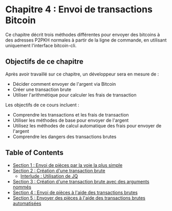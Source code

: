 # Chapitre 4 : Envoi de transactions Bitcoin

Ce chapitre décrit trois méthodes différentes pour envoyer des bitcoins à des adresses P2PKH normales à partir de la ligne de commande, en utilisant uniquement l'interface bitcoin-cli.

## Objectifs de ce chapitre

Après avoir travaillé sur ce chapitre, un développeur sera en mesure de :

   * Décider comment envoyer de l'argent via Bitcoin
   * Créer une transaction brute
   * Utiliser l'arithmétique pour calculer les frais de transaction

Les objectifs de ce cours incluent :

   * Comprendre les transactions et les frais de transaction
   * Utiliser les méthodes de base pour envoyer de l'argent
   * Utilisez les méthodes de calcul automatique des frais pour envoyer de l'argent
   * Comprendre les dangers des transactions brutes

## Table of Contents

  * [Section 1 : Envoi de pièces par la voie la plus simple](04_1_Envoi_de_pieces_par_la_voie_la_plus_simple.md)
  * [Section 2 : Création d'une transaction brute](04_2_Creation_d_une_transaction_brute.md)
     * [Interlude : Utilisation de JQ](04_2__Utilisation_de_JQ.md)
  * [Section 3 : Création d'une transaction brute avec des arguments nommés](04_3_Creation_d_une_transaction_brute_avec_des_arguments_nommes.md)
  * [Section 4 : Envoi de pièces à l'aide des transactions brutes](04_4_Envoi_de_pieces_a_l_aide_des_transactions_brutes.md)
  * [Section 5 : Envoyer des pièces à l'aide des transactions brutes automatisées](04_5_Envoyer_des_pieces_a_l_aide_des_transactions_brutes_automatisees.md)
